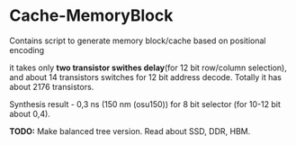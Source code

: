 # Cache-MemoryBlock
Contains script to generate memory block/cache based on positional encoding

it takes only **two transistor swithes delay**(for 12 bit row/column selection), and about 14 transistors switches for 12 bit address decode.
Totally it has about 2176 transistors.

Synthesis result - 0,3 ns (150 nm (osu150)) for 8 bit selector (for 10-12 bit about 0,4).

**TODO:** Make balanced tree version.
Read about SSD, DDR, HBM.
